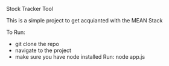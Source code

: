 Stock Tracker Tool

This is a simple project to get acquianted with the MEAN Stack


To Run: 

- git clone the repo
- navigate to the project
- make sure you have node installed
Run:
  node app.js
